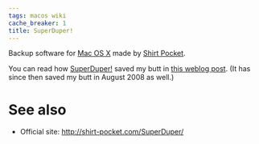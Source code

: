 ```yaml
---
tags: macos wiki
cache_breaker: 1
title: SuperDuper!
---
```


Backup software for [Mac OS X](/wiki/Mac_OS_X) made by [Shirt Pocket](/wiki/Shirt_Pocket).

You can read how [SuperDuper!](/wiki/SuperDuper%21) saved my butt in [this weblog post](http://typechecked.net/a/about/wincent/weblog/archives/2007/07/new_backup_regi.php). (It has since then saved my butt in August 2008 as well.)

# See also

-   Official site: <http://shirt-pocket.com/SuperDuper/>
